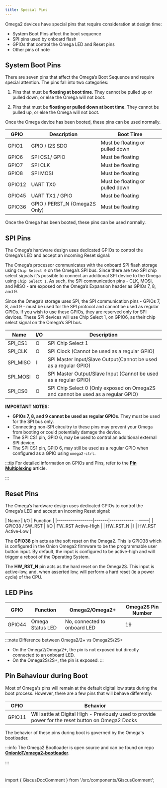 ```yaml
---
title: Special Pins
---
```


Omega2 devices have special pins that require consideration at design time:
- System Boot Pins affect the boot sequence
- SPI pins used by onboard flash
- GPIOs that control the Omega LED and Reset pins
- Other pins of note

## System Boot Pins

There are seven pins that affect the Omega’s Boot Sequence and require special attention. The pins fall into two categories:

1. Pins that must be **floating at boot time**. They cannot be pulled up or pulled down, or else the Omega will not boot.

2. Pins that must be **floating or pulled down at boot time**. They cannot be pulled up, or else the Omega will not boot.

Once the Omega device has been booted, these pins can be used normally.

|    GPIO      |   Description                 |            Boot Time            |
|--------------|-------------------------------|---------------------------------|
|    GPIO1     |  GPIO / I2S SDO               | Must be floating or pulled down |
|    GPIO6     |  SPI CS1/ GPIO                | Must be floating                |
|    GPIO7     |  SPI CLK                      | Must be floating                |
|    GPIO8     |  SPI MOSI                     | Must be floating                |
|    GPIO12    |  UART TX0                     | Must be floating or pulled down |
|    GPIO45    |  UART TX1 / GPIO              | Must be floating                |
|    GPIO36    | GPIO / PERST_N (Omega2S Only) | Must be floating                |

Once the Omega has been booted, these pins can be used normally.

## SPI Pins

The Omega’s hardware design uses dedicated GPIOs to control the Omega’s LED and accept an incoming Reset signal:


The Omega’s processor communicates with the onboard SPI flash storage using `Chip Select 0` on the Omega’s SPI bus. Since there are two SPI chip select signals it’s possible to connect an additional SPI device to the Omega using `Chip Select 1`. As such, the SPI communication pins - CLK, MOSI, and MISO - are exposed on the Omega’s Expansion header as GPIOs 7, 8, and 9.

Since the Omega’s storage uses SPI, the SPI communication pins - GPIOs 7, 8, and 9 - must be used for the SPI protocol and cannot be used as regular GPIOs. If you wish to use these GPIOs, they are reserved only for SPI devices. These SPI devices will use Chip Select 1, on GPIO6, as their chip select signal on the Omega’s SPI bus.

|   Name     |   I/O     | Description                                                                      |
|------------|-----------|----------------------------------------------------------------------------------|
|  SPI_CS1   |   O       | SPI Chip Select 1                                                                |  
|  SPI_CLK   |   O       | SPI Clock (Cannot be used as a regular GPIO)                                     |
|  SPI_MISO  |   I       | SPI Master Input/Slave Output(Cannot be used as a regular GPIO)                  |
|  SPI_MOSI  |   O       | SPI Master Output/Slave Input (Cannot be used as a regular GPIO)                 | 
|  SPI_CS0   |   O       | SPI Chip Select 0 (Only exposed on Omega2S and cannot be used as a regular GPIO) | 


**IMPORTANT NOTES:**

 - **GPIOs 7, 8, and 9 cannot be used as regular GPIOs**.  They must be used for the SPI bus only.
 - Connecting non-SPI circuitry to these pins may prevent your Omega from booting or could potentially damage the device.
 - The SPI CS1 pin, GPIO 6, may be used to control an additional external SPI device.
 - The SPI CS1 pin, GPIO 6, may still be used as a regular GPIO when configured as a GPIO using `omega2-ctrl`.

:::tip
For detailed information on GPIOs and Pins, refer to the [**Pin Multiplexing**](./pin-multiplexing.md) article.

:::

## Reset Pins

The Omega’s hardware design uses dedicated GPIOs to control the Omega’s LED and accept an incoming Reset signal:

| Name             | I/O   | Function           |
|------------------|-------|------------ -------|
|  GPIO38 / SW_RST |  I/O  | FW_RST Active-High | 
|  HW_RST_N        |  I    | HW_RST Active-Low  |

The **GPIO38** pin acts as the soft reset on the Omega2. This is GPIO38 which is
configured in the Onion Omega2 firmware to be the programmable user button input. By
default, the input is configured to be active-high and will trigger a reboot of the Operating
System.

The **HW_RST_N** pin acts as the hard reset on the Omega2S. This input is active-low, and,
when asserted low, will perform a hard reset (ie a power cycle) of the CPU.

## LED Pins

|  GPIO   | Function         |   Omega2/Omega2+              | Omega2S Pin Number  |
|-------- |------------------|-------------------------------|---------------------|
|  GPIO44 | Omega Status LED | No, connected to onboard LED  | 19                  | 

:::note 
Difference between Omega2/2+ vs Omega2S/2S+ 
 - On the Omega2/Omega2+, the pin is not exposed but directly connected to an onboard LED.
 - On the Omega2S/2S+, the pin is exposed.
:::

## Pin Behaviour during Boot

Most of Omega's pins will remain at the default digital low state during the boot process. However, there are a few pins that will behave differently:

|  GPIO   |  Behavior                                                                                                | 
|---------|----------------------------------------------------------------------------------------------------------|
|  GPIO11 |     Will settle at Digital High - Previously used to provide power for the reset button on Omega2 Docks  |


The behavior of these pins during boot is governed by the Omega's bootloader.

:::info
The Omega2 Bootloader is open source and can be found on repo [**OnionIoT/omega2-bootloader**](https://github.com/OnionIoT/omega2-bootloader).

:::

<!-- comment section -->
#
import { GiscusDocComment } from '/src/components/GiscusComment';

<GiscusDocComment /> 